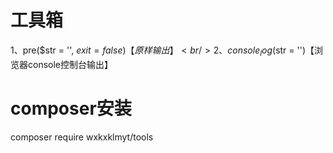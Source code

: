 # 工具箱
1、pre($str = '', $exit = false)【原样输出】<br />
2、console_log($str = '')【浏览器console控制台输出】<br />
# composer安装
composer require wxkxklmyt/tools
